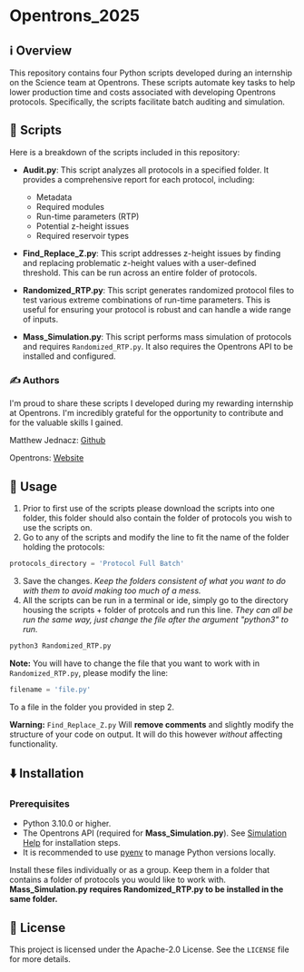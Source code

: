 # Opentrons_2025
## ℹ️ Overview
This repository contains four Python scripts developed during an internship on the Science team at Opentrons. These scripts automate key tasks to help lower production time and costs associated with developing Opentrons protocols. Specifically, the scripts facilitate batch auditing and simulation.


## 📜 Scripts

Here is a breakdown of the scripts included in this repository:

* **Audit.py**: This script analyzes all protocols in a specified folder. It provides a comprehensive report for each protocol, including:
    * Metadata
    * Required modules
    * Run-time parameters (RTP)
    * Potential z-height issues
    * Required reservoir types

* **Find_Replace_Z.py**: This script addresses z-height issues by finding and replacing problematic z-height values with a user-defined threshold. This can be run across an entire folder of protocols.

* **Randomized_RTP.py**: This script generates randomized protocol files to test various extreme combinations of run-time parameters. This is useful for ensuring your protocol is robust and can handle a wide range of inputs.

* **Mass_Simulation.py**: This script performs mass simulation of protocols and requires `Randomized_RTP.py`. It also requires the Opentrons API to be installed and configured.


### ✍️ Authors
I'm proud to share these scripts I developed during my rewarding internship at Opentrons. I'm incredibly grateful for the opportunity to contribute and for the valuable skills I gained.

Matthew Jednacz: [Github](https://github.com/Draco2550)

Opentrons: [Website](https://opentrons.com/?srsltid=AfmBOooFPVLcU-ZwKOn6bhCLG0O56HeCHSJF9L3-y0bB3tStsgH-KZBS)



## 🚀 Usage
1. Prior to first use of the scripts please download the scripts into one folder, this folder should also contain the folder of protocols you wish to use the scripts on.
2. Go to any of the scripts and modify the line to fit the name of the folder holding the protocols:
```py
protocols_directory = 'Protocol Full Batch'
```
3. Save the changes. *Keep the folders consistent of what you want to do with them to avoid making too much of a mess.*
4. All the scripts can be run in a terminal or ide, simply go to the directory housing the scripts + folder of protcols and run this line. *They can all be run the same way, just change the file after the argument "python3" to run.*
```bash
python3 Randomized_RTP.py
```
**Note:** You will have to change the file that you want to work with in `Randomized_RTP.py`, please modify the line:
```py
filename = 'file.py'
```
To a file in the folder you provided in step 2.

**Warning:** `Find_Replace_Z.py` Will **remove comments** and slightly modify the structure of your code on output. It will do this however *without* affecting functionality.

## ⬇️ Installation
### Prerequisites
* Python 3.10.0 or higher.
* The Opentrons API (required for **Mass_Simulation.py**). See [Simulation Help](https://support.opentrons.com/s/article/Simulating-OT-2-protocols-on-your-computer) for installation steps.
* It is recommended to use [pyenv](https://github.com/pyenv/pyenv) to manage Python versions locally.
  
Install these files individually or as a group. Keep them in a folder that contains a folder of protocols you would like to work with.
**Mass_Simulation.py requires Randomized_RTP.py to be installed in the same folder.**


## 📝 License
This project is licensed under the Apache-2.0 License. See the `LICENSE` file for more details.
